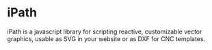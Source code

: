 # iPath
iPath is a javascript library for scripting reactive, customizable vector graphics, usable as SVG in your website or as DXF for CNC templates.
